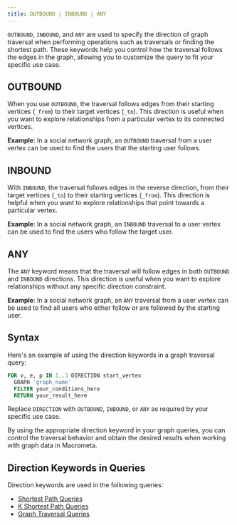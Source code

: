 ```yaml
---
title: OUTBOUND | INBOUND | ANY
---
```


`OUTBOUND`, `INBOUND`, and `ANY` are used to specify the direction of graph traversal when performing operations such as traversals or finding the shortest path. These keywords help you control how the traversal follows the edges in the graph, allowing you to customize the query to fit your specific use case.



## OUTBOUND

When you use `OUTBOUND`, the traversal follows edges from their starting vertices (`_from`) to their target vertices (`_to`). This direction is useful when you want to explore relationships from a particular vertex to its connected vertices.

**Example**: In a social network graph, an `OUTBOUND` traversal from a user vertex can be used to find the users that the starting user follows.

## INBOUND

With `INBOUND`, the traversal follows edges in the reverse direction, from their target vertices (`_to`) to their starting vertices (`_from`). This direction is helpful when you want to explore relationships that point towards a particular vertex.

**Example**: In a social network graph, an `INBOUND` traversal to a user vertex can be used to find the users who follow the target user.

## ANY

The `ANY` keyword means that the traversal will follow edges in both `OUTBOUND` and `INBOUND` directions. This direction is useful when you want to explore relationships without any specific direction constraint.

**Example**: In a social network graph, an `ANY` traversal from a user vertex can be used to find all users who either follow or are followed by the starting user.

## Syntax

Here's an example of using the direction keywords in a graph traversal query:

```sql
FOR v, e, p IN 1..3 DIRECTION start_vertex
  GRAPH 'graph_name'
  FILTER your_conditions_here
  RETURN your_result_here
```

Replace `DIRECTION` with `OUTBOUND`, `INBOUND`, or `ANY` as required by your specific use case.

By using the appropriate direction keyword in your graph queries, you can control the traversal behavior and obtain the desired results when working with graph data in Macrometa.

## Direction Keywords in Queries

Direction keywords are used in the following queries:

- [Shortest Path Queries](../shortest-path-queries/)
- [K Shortest Path Queries](../k-shortest-paths-queries/)
- [Graph Traversal Queries](../traversal-queries/)
